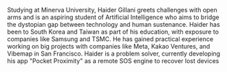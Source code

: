 Studying at Minerva University, Haider Gillani greets challenges with open arms and is an aspiring student of Artificial Intelligence who aims to bridge the dystopian gap between technology and human sustenance.
Haider has been to South Korea and Taiwan as part of his education, with exposure to companies like Samsung and TSMC. He has gained practical experience working on big projects with companies like Meta, Kakao Ventures, and Vibemap in San Francisco.
Haider is a problem solver, currently developing his app "Pocket Proximity" as a remote SOS engine to recover lost devices

